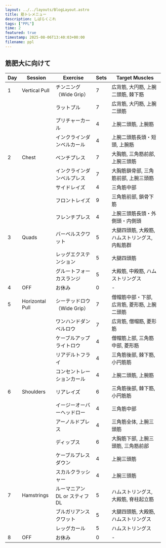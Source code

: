 ```yaml
---
layout: ../../layouts/BlogLayout.astro
title: 筋トレメニュー
description: しばらくこれ
tags: ["PPL"]
time: 2
featured: true
timestamp: 2025-08-06T13:40:03+00:00
filename: ppl
---
```


## 筋肥大に向けて

| Day | Session         | Exercise                     | Sets | Target Muscles                                 |
| --- | --------------- | ---------------------------- | ---- | ---------------------------------------------- |
| 1   | Vertical Pull   | チンニング（Wide Grip）      | 7    | 広背筋, 大円筋, 上腕二頭筋, 棘下筋             |
|     |                 | ラットプル                   | 7    | 広背筋, 大円筋, 上腕二頭筋                     |
|     |                 | プリチャーカール             | 4    | 上腕二頭筋, 上腕筋                             |
|     |                 | インクラインダンベルカール   | 4    | 上腕二頭筋長頭・短頭, 上腕筋                   |
| 2   | Chest           | ベンチプレス                 | 7    | 大胸筋, 三角筋前部, 上腕三頭筋                 |
|     |                 | インクラインダンベルプレス   | 7    | 大胸筋鎖骨部, 三角筋前部, 上腕三頭筋           |
|     |                 | サイドレイズ                 | 4    | 三角筋中部                                     |
|     |                 | フロントレイズ               | 9    | 三角筋前部, 鎖骨下筋                           |
|     |                 | フレンチプレス               | 4    | 上腕三頭筋長頭・外側頭・内側頭                 |
| 3   | Quads           | バーベルスクワット           | 5    | 大腿四頭筋, 大殿筋, ハムストリングス, 内転筋群 |
|     |                 | レッグエクステンション       | 5    | 大腿四頭筋                                     |
|     |                 | グルートフォーカスランジ     | 5    | 大殿筋, 中殿筋, ハムストリングス               |
| 4   | OFF             | お休み                      | 0    | -                                             |
| 5   | Horizontal Pull | シーテッドロウ（Wide Grip）  | 7    | 僧帽筋中部・下部, 広背筋, 菱形筋, 上腕二頭筋   |
|     |                 | ワンハンドダンベルロウ | 7    | 広背筋, 僧帽筋, 菱形筋             |
|     |                 | ケーブルアップライトロウ     | 4    | 僧帽筋上部, 三角筋中部, 菱形筋                 |
|     |                 | リアデルトフライ             | 4    | 三角筋後部, 棘下筋, 小円筋筋                   |
|     |                 | コンセントレーションカール   | 4    | 上腕二頭筋, 上腕筋                             |
| 6   | Shoulders       | リアレイズ                   | 6    | 三角筋後部, 棘下筋, 小円筋筋                   |
|     |                 | イージーオーバーヘッドロー     | 4    | 三角筋中部                         |
|     |                 | アーノルドプレス             | 4    | 三角筋全体, 上腕三頭筋                         |
|     |                 | ディップス                   | 6    | 大胸筋下部, 上腕三頭筋, 三角筋前部             |
|     |                 | ケーブルプレスダウン         | 4    | 上腕三頭筋                                     |
|     |                 | スカルクラッシャー           | 4    | 上腕三頭筋                                     |
| 7   | Hamstrings      | ルーマニアンDL or スティフDL | 5    | ハムストリングス, 大殿筋, 脊柱起立筋           |
|     |                 | ブルガリアンスクワット       | 5    | 大腿四頭筋, 大殿筋, ハムストリングス           |
|     |                 | レッグカール                 | 5    | ハムストリングス                               |
| 8   | OFF             | お休み                      | 0    | -                                             |
